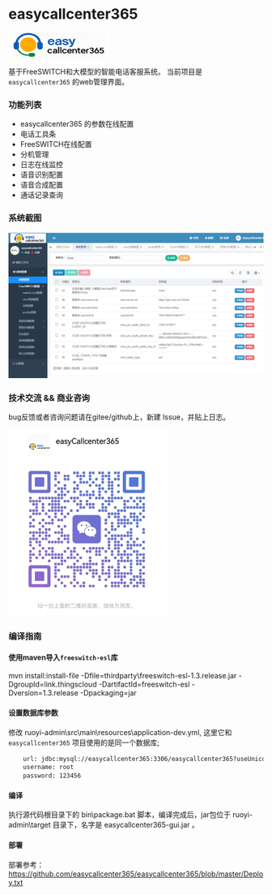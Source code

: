 # easycallcenter365

![easycallcenter365](logo.jpg)

基于FreeSWITCH和大模型的智能电话客服系统。 当前项目是 `easycallcenter365` 的web管理界面。

### 功能列表

* easycallcenter365 的参数在线配置
* 电话工具条
* FreeSWITCH在线配置
* 分机管理
* 日志在线监控
* 语音识别配置
* 语音合成配置
* 通话记录查询

### 系统截图

![系统截图](webgui.png)


### 技术交流 && 商业咨询

bug反馈或者咨询问题请在gitee/github上，新建 Issue，并贴上日志。

![联系方式](wetchat.png)
 

### 编译指南

#### 使用maven导入`freeswitch-esl`库

mvn install:install-file -Dfile=thirdparty\freeswitch-esl-1.3.release.jar -DgroupId=link.thingscloud -DartifactId=freeswitch-esl  -Dversion=1.3.release  -Dpackaging=jar
   
   
#### 设置数据库参数
 
修改 ruoyi-admin\src\main\resources\application-dev.yml, 这里它和 `easycallcenter365` 项目使用的是同一个数据库;

```txt
	url: jdbc:mysql://easycallcenter365:3306/easycallcenter365?useUnicode=true&characterEncoding=utf8&zeroDateTimeBehavior=convertToNull&useSSL=true&serverTimezone=GMT%2B8
	username: root
	password: 123456
```


#### 编译

   执行源代码根目录下的 bin\package.bat 脚本，编译完成后，jar包位于 ruoyi-admin\target 目录下，名字是 easycallcenter365-gui.jar 。
   
#### 部署

部署参考： https://github.com/easycallcenter365/easycallcenter365/blob/master/Deploy.txt  
   
   
   